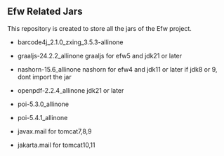 ## Efw Related Jars
This repository is created to store all the jars of the Efw project.

- barcode4j_2.1.0_zxing_3.5.3-allinone

- graaljs-24.2.2_allinone
graaljs for efw5 and jdk21 or later

- nashorn-15.6_allinone
nashorn for efw4 and jdk11 or later
if jdk8 or 9, dont import the jar

- openpdf-2.2.4_allinone
jdk21 or later

- poi-5.3.0_allinone
- poi-5.4.1_allinone

- javax.mail
for tomcat7,8,9

- jakarta.mail
for tomcat10,11
